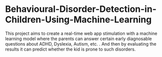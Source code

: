 # Behavioural-Disorder-Detection-in-Children-Using-Machine-Learning

This project aims to create a real-time web app stimulation with a machine learning model where the parents can answer certain early diagnosable questions about ADHD, Dyslexia, Autism, etc. . And then by evaluating the results it can predict whether the kid is prone to such disorders. 
